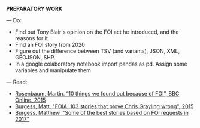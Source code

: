**PREPARATORY WORK**

— Do:
- Find out Tony Blair's opinion on the FOI act he introduced, and the reasons for it.
- Find an FOI story from 2020
- Figure out the difference between TSV (and variants), JSON, XML, GEOJSON, SHP.
- In a google colaboratory notebook import pandas as pd. Assign some variables and manipulate them

— Read:

- [Rosenbaum, Martin. “10 things we found out because of FOI”, BBC Online. 2015](https://www.bbc.co.uk/news/magazine-30645383)
- [Burgess, Matt. "FOIA. 103 stories that prove Chris Grayling wrong", 2015](https://www.theguardian.com/media/2015/oct/30/freedom-of-information-act-chris-grayling-misuse-foi)
- [Burgess, Matthew. "Some of the best stories based on FOI requests in 2017"](https://www.foi.directory/some-of-the-best-stories-based-on-foi-requests-in-2017/)  
